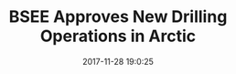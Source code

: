 ---
"title": "BSEE Approves New Drilling Operations in Arctic"
"date": "2017-11-28 19:0:25"
"feed_name": "BSEE"
"feed_website": "https://www.bsee.gov/"
"feed_rss": "https://www.bsee.gov/feed/news-items/rss.xml"
"link": "https://www.bsee.gov/newsroom/latest-news/statements-and-releases/press-releases/bsee-approves-new-drilling-operations-in"
"file": "_posts/2017-11-28-19-0-25_BSEE_43b7e4fff7486074e6534711e0ac58b8b39244f9.md"
"accident": "0"
"drilling": "0"
"dead": "0"
"injured": "0"
---